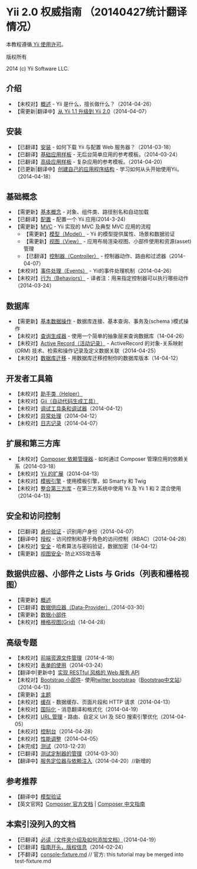 Yii 2.0 权威指南 （20140427统计翻译情况）
===============================

本教程遵循[ Yii 使用许可](http://www.yiiframework.com/doc/terms/)。

版权所有 

2014 (c) Yii Software LLC.


介绍
------------

- 【未校对】[概述](overview.md) - Yii 是什么，擅长做什么？（2014-04-26）
- 【需更新|翻译中】[从 Yii 1.1 升级到 Yii 2.0](upgrade-from-v1.md)（2014-04-07）

安装
---------------

- 【已翻译】[安装](installation.md) - 如何下载 Yii 与配置 Web 服务器？（2014-03-18）
- 【已翻译】[基础应用样板](apps-basic.md) - 无后台简单应用的参考模板。（2014-03-24）
- 【已翻译】[高级应用样板](apps-advanced.md) - 复杂应用的参考模板。（2014-04-20）
- 【已更新|翻译中】[创建自己的应用程序结构](apps-own.md) - 学习如何从头开始使用Yii。（2014-04-18）

基础概念
-------------

- 【需更新】[基本概念](basics.md) - 对象、组件类、路径别名和自动加载
- 【已翻译】[配置](configuration.md) -  配置一个 Yii 应用(2014-3-24)
- 【需更新】[MVC](mvc.md) - Yii 实现的 MVC 及典型 MVC 应用的流程
  - 【需更新】[模型（Model）](model.md) - Yii 的模型提供属性、场景和数据验证
  - 【需更新】[视图（View）](view.md) - 应用布局渲染视图、小部件使用和资源(asset)管理
  - 【已翻译】[控制器（Controller）](controller.md) - 控制器动作、路由和过滤器（2014-04-07）
- 【未校对】[事件处理（Events）](events.md) - Yii的事件处理机制（2014-04-26）
- 【未校对】[行为（Behaviors）](behaviors.md) - 译者注：用来指定控制器可以执行哪些动作（2014-03-24）

数据库
--------

- 【需更新】[基本数据操作](database-basics.md) - 数据库连接、基本查询、事务及(schema )模式操作
- 【未校对】[查询生成器](query-builder.md) - 使用一个简单的抽象层来查询数据库（14-04-26）
- 【未校对】[Active Record（活动记录）](active-record.md) - ActiveRecord 的对象-关系映射 (ORM) 技术、检索和操作记录及定义数据关联（2014-04-25）
- 【未校对】[数据库迁移](console-migrate.md) - 用数据库迁移控制你的数据库版本（14-04-12）

开发者工具箱
------------------

- 【未校对】[助手类（Helper）](helpers.md)
- 【未校对】[Gii（自动代码生成工具）](gii.md)
- 【未校对】[调试工具条和调试器](module-debug.md)（2014-04-12）
- 【未校对】[异常处理](error.md)（2014-04-12）
- 【未校对】[日志记录](logging.md)（2014-04-07）

扩展和第三方库
----------------------------------

- 【未校对】[Composer 依赖管理器](composer.md) - 如何通过 Composer 管理应用的依赖关系（2014-03-18）
- 【未校对】[Yii 的扩展](extensions.md)（2014-04-13）
- 【未校对】[模板引擎](template.md) - 使用模板引擎，如 Smarty 和 Twig
- 【未校对】[整合第三方库](using-3rd-party-libraries.md) - 在第三方系统中使用 Yii 及 Yii 1 和 2 混合使用（2014-04-13）

安全和访问控制
---------------------------

- 【已翻译】[身份验证](authentication.md) - 识别用户身份（2014-04-07）
- 【翻译中】[授权](authorization.md) - 访问控制和基于角色的访问控制（RBAC）（2014-04-28）
- 【未校对】[安全](security.md) - 哈希算法与密码验证，数据加密（14-04-12）
- 【需更新】[视图安全](view.md#security)- 防止XSS攻击等

数据供应器、小部件之 Lists 与 Grids（列表和栅格视图）
-------------------------------

- 【需更新】[概述](data-overview.md)
- 【已翻译】[数据供应器（Data-Provider）](data-providers.md)（2014-03-30）
- 【需更新】[数据小部件](data-widgets.md)
- 【未校对】[栅格视图(Grid)](data-grid.md)（14-04-28）

高级专题
---------------

- 【未校对】[前端资源文件管理](assets.md)（2014-4-18）
- 【未校对】[表单的使用](form.md)（2014-03-24）
- 【翻译中|更新中】[实现 RESTful 风格的 Web 服务 API](rest.md)
- 【未校对】[Bootstrap 小部件](bootstrap-widgets.md)- 使用[twitter bootstrap](http://getbootstrap.com/)（[Bootstrap中文站](http://www.bootcss.com/)）（2014-04-13）
- 【需更新】[主题](theming.md)
- 【未校对】[缓存](caching.md) - 数据缓存、页面片段和 HTTP 请求（2014-04-13）
- 【未校对】[国际化](i18n.md) - 消息翻译和格式化（2014-04-19）
- 【未校对】[URL 管理](url.md) - 路由、自定义 Url 及 SEO 搜索引擎优化（2014-04-05）
- 【未校对】[控制台](console.md)（2014-04-28）
- 【未校对】[性能调整](performance.md)（2014-04-05）
- 【未完成】[测试](testing.md)（2013-12-23）
- 【已翻译】[测试定制器的管理](test-fixture.md)（2014-03-30）
- 【翻译中】[服务定位器与依赖注入](di.md)（2014-04-20）//新增的

参考推荐
----------

- 【翻译中】[模型验证](validation.md)
- 【英文官网】[Composer 官方文档](http://getcomposer.org) | [Composer 中文指南](https://github.com/5-say/composer-doc-cn)


本索引没列入的文档
----------

- 【已翻译】[必读（文件夹介绍及如何添加文档）](README.md)（2014-04-19）
- 【已翻译】[指南开头，版权信息](title.md)（2014-02-24）
- 【不翻译】[console-fixture.md](console-fixture.md) // 官方: this tutorial may be merged into test-fixture.md
